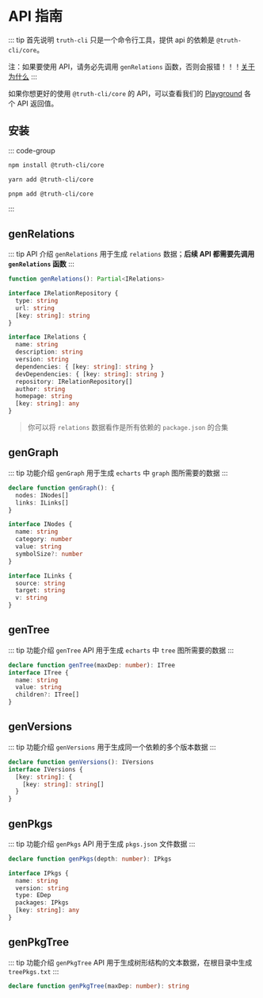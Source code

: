# API 指南

::: tip 首先说明
`truth-cli` 只是一个命令行工具，提供 api 的依赖是 `@truth-cli/core`。

注：如果要使用 API，请务必先调用 `genRelations` 函数，否则会报错！！！[关于为什么](http://localhost:5173/truth-cli/about/how.html#%E6%95%B0%E6%8D%AE%E5%A6%82%E4%BD%95%E7%94%9F%E6%88%90)
:::

如果你想更好的使用 `@truth-cli/core` 的 API，可以查看我们的 [Playground](https://truth-cli-playground.vercel.app/) 各个 API 返回值。

## 安装

::: code-group
```bash [npm]
npm install @truth-cli/core
```
```bash [yarn]
yarn add @truth-cli/core
```
```bash [pnpm]
pnpm add @truth-cli/core
```
:::

## genRelations

::: tip API 介绍
`genRelations` 用于生成 `relations` 数据；**后续 API 都需要先调用 `genRelations` 函数**
:::

```ts
function genRelations(): Partial<IRelations>

interface IRelationRepository {
  type: string
  url: string
  [key: string]: string
}

interface IRelations {
  name: string
  description: string
  version: string
  dependencies: { [key: string]: string }
  devDependencies: { [key: string]: string }
  repository: IRelationRepository[]
  author: string
  homepage: string
  [key: string]: any
}
```

> 你可以将 `relations` 数据看作是所有依赖的 `package.json` 的合集

## genGraph

::: tip 功能介绍
`genGraph` 用于生成 `echarts` 中 `graph` 图所需要的数据
:::

```ts
declare function genGraph(): {
  nodes: INodes[]
  links: ILinks[]
}

interface INodes {
  name: string
  category: number
  value: string
  symbolSize?: number
}

interface ILinks {
  source: string
  target: string
  v: string
}
```

## genTree

::: tip 功能介绍
`genTree` API 用于生成 `echarts` 中 `tree` 图所需要的数据
:::

```ts
declare function genTree(maxDep: number): ITree
interface ITree {
  name: string
  value: string
  children?: ITree[]
}
```

## genVersions

::: tip 功能介绍
`genVersions` 用于生成同一个依赖的多个版本数据
:::

```ts
declare function genVersions(): IVersions
interface IVersions {
  [key: string]: {
    [key: string]: string[]
  }
}
```

## genPkgs

::: tip 功能介绍
`genPkgs` API 用于生成 `pkgs.json` 文件数据
:::

```ts
declare function genPkgs(depth: number): IPkgs

interface IPkgs {
  name: string
  version: string
  type: EDep
  packages: IPkgs
  [key: string]: any
}
```

## genPkgTree

::: tip 功能介绍
`genPkgTree` API 用于生成树形结构的文本数据，在根目录中生成 `treePkgs.txt`
:::

```ts
declare function genPkgTree(maxDep: number): string
```